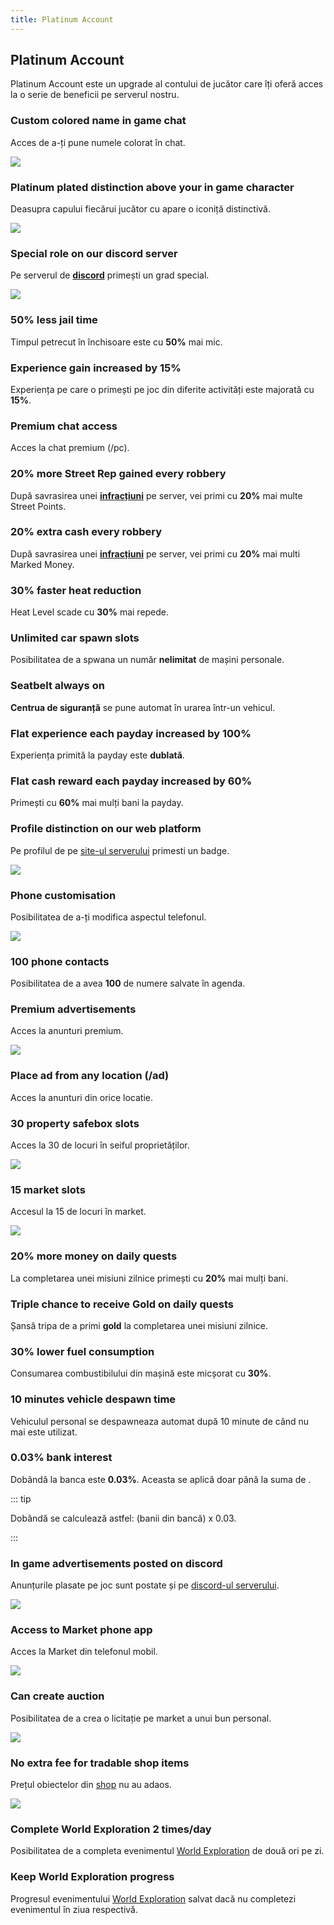 ```yaml
---
title: Platinum Account
---
```


## Platinum Account 

Platinum Account este un upgrade al contului de jucător care îți oferă acces la o serie de beneficii pe serverul nostru.

### Custom colored name in game chat

Acces de a-ți pune numele colorat în chat.

<Image src="https://i.imgur.com/492KwMD.png" />

### Platinum plated distinction above your in game character

Deasupra capului fiecărui jucător cu <PremiumSubscription type='platinum' /> apare o iconiță distinctivă.

<Image src="https://i.imgur.com/D1dIooX.png" />

### Special role on our discord server

Pe serverul de [**discord**](liberty.mp/discord) primești un grad special.

<Image src="https://i.imgur.com/2BaT1GG.png" />

### 50% less jail time

Timpul petrecut în închisoare este cu **50%** mai mic.

### Experience gain increased by 15%

Experiența pe care o primești pe joc din diferite activități este majorată cu **15%**.

###  Premium chat access

Acces la chat premium (/pc).

### 20% more Street Rep gained every robbery

După savrasirea unei [**infracțiuni**](../../illegal-activities/) pe server, vei primi cu **20%** mai multe Street Points.

### 20% extra cash every robbery

După savrasirea unei [**infracțiuni**](../../illegal-activities/) pe server, vei primi cu **20%** mai multi Marked Money.

### 30% faster heat reduction

Heat Level scade cu **30%** mai repede.

### Unlimited car spawn slots

Posibilitatea de a spwana un număr **nelimitat** de mașini personale.

### Seatbelt always on

**Centrua de siguranță** se pune automat în urarea într-un vehicul.

### Flat experience each payday increased by 100%

Experiența primită la payday este **dublată**.

### Flat cash reward each payday increased by 60%

Primești cu **60%** mai mulți bani la payday. 

### Profile distinction on our web platform

Pe profilul de pe [site-ul serverului](https://ucp.liberty.mp/) primesti un badge.

<Image src="https://i.imgur.com/nkYmzWw.png" />

### Phone customisation

Posibilitatea de a-ți modifica aspectul telefonul.

<Image src="https://i.imgur.com/QzjWRW3.png" />

### 100 phone contacts

Posibilitatea de a avea **100** de numere salvate în agenda.

### Premium advertisements

Acces la anunturi premium. 

<Image src="https://i.imgur.com/AyQFMkU.png" />

###  Place ad from any location (/ad)

Acces la anunturi din orice locatie.

###  30 property safebox slots

Acces la 30 de locuri în seiful proprietăților.

<Image src="https://i.imgur.com/vxRcdOh.png" />

###  15 market slots

Accesul la 15 de locuri în market.

<Image src="https://i.imgur.com/xvIikUi.png" />

### 20% more money on daily quests

La completarea unei misiuni zilnice primești cu **20%** mai mulți bani.

### Triple chance to receive Gold on daily quests

Șansă tripa de a primi **gold** la completarea unei misiuni zilnice.

###  30% lower fuel consumption

Consumarea combustibilului din mașină este micșorat cu **30%**.

### 10 minutes vehicle despawn time

Vehiculul personal se despawneaza automat după 10 minute de când nu mai este utilizat.

### 0.03% bank interest

Dobândă la banca este **0.03%**. Aceasta se aplică doar până la suma de <Dinero :amount="2_000_000" />.

::: tip

Dobândă se calculează astfel: (banii din bancă) x 0.03.

:::

### In game advertisements posted on discord

Anunțurile plasate pe joc sunt postate și pe [discord-ul serverului](liberty.mp/discord).

<Image src="https://i.imgur.com/ncBrTqr.png" />

### Access to Market phone app

Acces la Market din telefonul mobil.

<Image src="https://i.imgur.com/HESNfdB.png" />

### Can create auction

Posibilitatea de a crea o licitație pe market a unui bun personal.

<Image src="https://i.imgur.com/VttjYfZ.gif" />

### No extra fee for tradable shop items

Prețul obiectelor din [shop](https://ucp.liberty.mp/shop/products) nu au adaos.

<Image src="https://i.imgur.com/fpChHjc.png" />

### Complete World Exploration 2 times/day

Posibilitatea de a completa evenimentul [World Exploration](../../events/world-exploration.md) de două ori pe zi.

### Keep World Exploration progress

Progresul evenimentului [World Exploration](../../events/world-exploration.md) salvat dacă nu completezi evenimentul în ziua respectivă.

